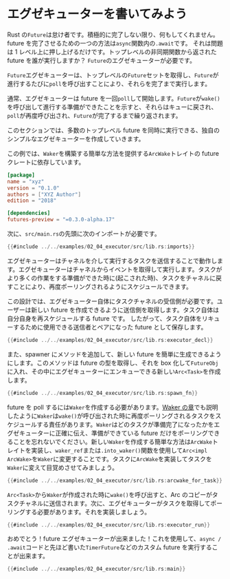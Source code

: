 # エグゼキューターを書いてみよう

Rust の`Future`は怠け者です。積極的に完了しない限り、何もしてくれません。
future を完了させるための一つの方法は`async`関数内の`.await`です。
それは問題は 1 レベル上に押し上げるだけです。トップレベルの非同期関数から返された future を誰が実行しますか？
`Future`のエグゼキューターが必要です。

`Future`エグゼキューターは、トップレベルの`Future`セットを取得し、`Future`が進行するたびに`poll`を呼び出すことにより、それらを完了まで実行します。

通常、エグゼキューターは future を一回`poll`して開始します。`Future`が`wake()`を呼び出して進行する準備ができたことを示すと、それらはキューに戻され、`poll`が再度呼び出され、`Future`が完了するまで繰り返されます。

このセクションでは、多数のトップレベル future を同時に実行できる、独自のシンプルなエグゼキューターを作成していきます。

この例では、`Waker`を構築する簡単な方法を提供する`ArcWake`トレイトの future クレートに依存しています。

```toml
[package]
name = "xyz"
version = "0.1.0"
authors = ["XYZ Author"]
edition = "2018"

[dependencies]
futures-preview = "=0.3.0-alpha.17"
```

次に、`src/main.rs`の先頭に次のインポートが必要です。

```rust
{{#include ../../examples/02_04_executor/src/lib.rs:imports}}
```

エグゼキューターはチャネルを介して実行するタスクを送信することで動作します。エグゼキューターはチャネルからイベントを取得して実行します。タスクがより多くの作業をする準備ができた時に(起こされた時)、タスクをチャネルに戻すことにより、再度ポーリングされるようにスケジュールできます。

この設計では、エグゼキューター自体にタスクチャネルの受信側が必要です。ユーザーは新しい future を作成できるように送信側を取得します。タスク自体は自分自身を再スケジュールする future です。
したがって、タスク自体をリキューするために使用できる送信者とペアになった future として保存します。

```rust
{{#include ../../examples/02_04_executor/src/lib.rs:executor_decl}}
```

また、spawner にメソッドを追加して、新しい future を簡単に生成できるようにします。このメソッドは future の型を取得し、それを box 化して`FutureObj`に入れ、その中にエグゼキューターにエンキューできる新しい`Arc<Task>`を作成します。

```rust
{{#include ../../examples/02_04_executor/src/lib.rs:spawn_fn}}
```

future を poll するには`Waker`を作成する必要があります。[Waker の章](./03_wakeups.md)でも説明したように`Waker`は`wake()`が呼び出された時に再度ポーリングされるタスクをスケジュールする責任があります。`Waker`はどのタスクが準備完了になったかをエグゼキューターに正確に伝え、準備ができている future だけをポーリングできることを忘れないでください。新しい`Waker`を作成する簡単な方法は`ArcWake`トレイトを実装し、`waker_ref`または`.into_waker()`関数を使用して`Arc<impl ArcWake>`を`Waker`に変更することです。タスクに`ArcWake`を実装してタスクを`Waker`に変えて目覚めさせてみましょう。

```rust
{{#include ../../examples/02_04_executor/src/lib.rs:arcwake_for_task}}
```

`Arc<Task>`から`Waker`が作成された時に`wake()`を呼び出すと、Arc のコピーがタスクチャネルに送信されます。次に、エグゼキューターがタスクを取得してポーリングする必要があります。それを実装しましょう。

```rust
{{#include ../../examples/02_04_executor/src/lib.rs:executor_run}}
```

おめでとう！future エグゼキューターが出来ました！これを使用して、`async / .await`コードと先ほど書いた`TimerFuture`などのカスタム future を実行することが出来ます。

```rust
{{#include ../../examples/02_04_executor/src/lib.rs:main}}
```
